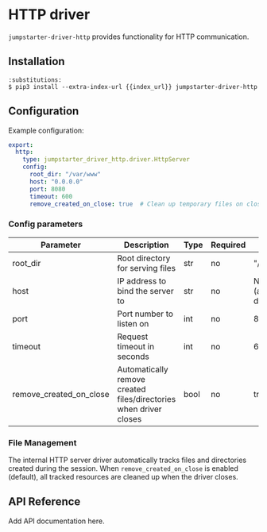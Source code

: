 # HTTP driver

`jumpstarter-driver-http` provides functionality for HTTP communication.

## Installation

```{code-block} console
:substitutions:
$ pip3 install --extra-index-url {{index_url}} jumpstarter-driver-http
```

## Configuration

Example configuration:

```yaml
export:
  http:
    type: jumpstarter_driver_http.driver.HttpServer
    config:
      root_dir: "/var/www"
      host: "0.0.0.0"
      port: 8080
      timeout: 600
      remove_created_on_close: true  # Clean up temporary files on close
```

### Config parameters

| Parameter               | Description                                                      | Type | Required | Default           |
| ----------------------- | ---------------------------------------------------------------- | ---- | -------- | ----------------- |
| root_dir                | Root directory for serving files                                 | str  | no       | "/var/www"        |
| host                    | IP address to bind the server to                                 | str  | no       | None (auto-detect)|
| port                    | Port number to listen on                                         | int  | no       | 8080              |
| timeout                 | Request timeout in seconds                                       | int  | no       | 600               |
| remove_created_on_close | Automatically remove created files/directories when driver closes| bool | no       | true              |

### File Management

The internal HTTP server driver automatically tracks files and directories created during the session. When `remove_created_on_close` is enabled (default), all tracked resources are cleaned up when the driver closes.

## API Reference

Add API documentation here.
